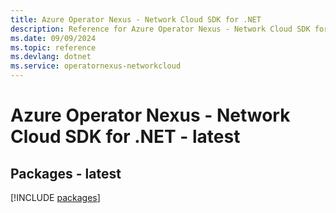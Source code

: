 ```yaml
---
title: Azure Operator Nexus - Network Cloud SDK for .NET
description: Reference for Azure Operator Nexus - Network Cloud SDK for .NET
ms.date: 09/09/2024
ms.topic: reference
ms.devlang: dotnet
ms.service: operatornexus-networkcloud
---
```

# Azure Operator Nexus - Network Cloud SDK for .NET - latest
## Packages - latest
[!INCLUDE [packages](operator-nexus---network-cloud-index.md)]